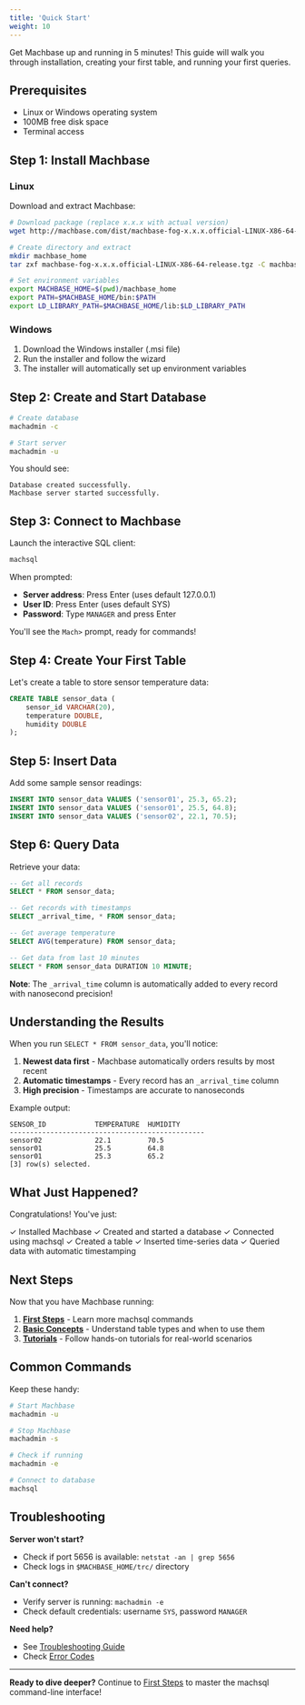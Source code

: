 ```yaml
---
title: 'Quick Start'
weight: 10
---
```


Get Machbase up and running in 5 minutes! This guide will walk you through installation, creating your first table, and running your first queries.

## Prerequisites

- Linux or Windows operating system
- 100MB free disk space
- Terminal access

## Step 1: Install Machbase

### Linux

Download and extract Machbase:

```bash
# Download package (replace x.x.x with actual version)
wget http://machbase.com/dist/machbase-fog-x.x.x.official-LINUX-X86-64-release.tgz

# Create directory and extract
mkdir machbase_home
tar zxf machbase-fog-x.x.x.official-LINUX-X86-64-release.tgz -C machbase_home

# Set environment variables
export MACHBASE_HOME=$(pwd)/machbase_home
export PATH=$MACHBASE_HOME/bin:$PATH
export LD_LIBRARY_PATH=$MACHBASE_HOME/lib:$LD_LIBRARY_PATH
```

### Windows

1. Download the Windows installer (.msi file)
2. Run the installer and follow the wizard
3. The installer will automatically set up environment variables

## Step 2: Create and Start Database

```bash
# Create database
machadmin -c

# Start server
machadmin -u
```

You should see:
```
Database created successfully.
Machbase server started successfully.
```

## Step 3: Connect to Machbase

Launch the interactive SQL client:

```bash
machsql
```

When prompted:
- **Server address**: Press Enter (uses default 127.0.0.1)
- **User ID**: Press Enter (uses default SYS)
- **Password**: Type `MANAGER` and press Enter

You'll see the `Mach>` prompt, ready for commands!

## Step 4: Create Your First Table

Let's create a table to store sensor temperature data:

```sql
CREATE TABLE sensor_data (
    sensor_id VARCHAR(20),
    temperature DOUBLE,
    humidity DOUBLE
);
```

## Step 5: Insert Data

Add some sample sensor readings:

```sql
INSERT INTO sensor_data VALUES ('sensor01', 25.3, 65.2);
INSERT INTO sensor_data VALUES ('sensor01', 25.5, 64.8);
INSERT INTO sensor_data VALUES ('sensor02', 22.1, 70.5);
```

## Step 6: Query Data

Retrieve your data:

```sql
-- Get all records
SELECT * FROM sensor_data;

-- Get records with timestamps
SELECT _arrival_time, * FROM sensor_data;

-- Get average temperature
SELECT AVG(temperature) FROM sensor_data;

-- Get data from last 10 minutes
SELECT * FROM sensor_data DURATION 10 MINUTE;
```

**Note**: The `_arrival_time` column is automatically added to every record with nanosecond precision!

## Understanding the Results

When you run `SELECT * FROM sensor_data`, you'll notice:

1. **Newest data first** - Machbase automatically orders results by most recent
2. **Automatic timestamps** - Every record has an `_arrival_time` column
3. **High precision** - Timestamps are accurate to nanoseconds

Example output:
```
SENSOR_ID            TEMPERATURE  HUMIDITY
------------------------------------------------
sensor02             22.1         70.5
sensor01             25.5         64.8
sensor01             25.3         65.2
[3] row(s) selected.
```

## What Just Happened?

Congratulations! You've just:

✓ Installed Machbase
✓ Created and started a database
✓ Connected using machsql
✓ Created a table
✓ Inserted time-series data
✓ Queried data with automatic timestamping

## Next Steps

Now that you have Machbase running:

1. [**First Steps**](../first-steps/) - Learn more machsql commands
2. [**Basic Concepts**](../concepts/) - Understand table types and when to use them
3. [**Tutorials**](../../tutorials/) - Follow hands-on tutorials for real-world scenarios

## Common Commands

Keep these handy:

```bash
# Start Machbase
machadmin -u

# Stop Machbase
machadmin -s

# Check if running
machadmin -e

# Connect to database
machsql
```

## Troubleshooting

**Server won't start?**
- Check if port 5656 is available: `netstat -an | grep 5656`
- Check logs in `$MACHBASE_HOME/trc/` directory

**Can't connect?**
- Verify server is running: `machadmin -e`
- Check default credentials: username `SYS`, password `MANAGER`

**Need help?**
- See [Troubleshooting Guide](../../troubleshooting/)
- Check [Error Codes](../../troubleshooting/error-codes/)

---

**Ready to dive deeper?** Continue to [First Steps](../first-steps/) to master the machsql command-line interface!
